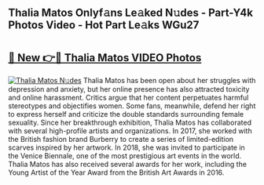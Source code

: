 ## Thalia Matos Onlyf𝚊ns Le𝚊ked N𝚞des - Part-Y4k Photos Video - Hot Part Le𝚊ks WGu27

# <h2><a href="http://ab35810.deff.icu/?id=Thalia+Matos">🔗 New 👉🔴 Thalia Matos VIDEO Photos</a></h2>

[![Thalia Matos N𝚞des](https://i.imgur.com/rIISA9y.gif)](http://ab35810.deff.icu/?id=Thalia+Matos)
Thalia Matos has been open about her struggles with depression and anxiety, but her online presence has also attracted toxicity and online harassment. Critics argue that her content perpetuates harmful stereotypes and objectifies women. Some fans, meanwhile, defend her right to express herself and criticize the double standards surrounding female sexuality. Since her breakthrough exhibition, Thalia Matos has collaborated with several high-profile artists and organizations. In 2017, she worked with the British fashion brand Burberry to create a series of limited-edition scarves inspired by her artwork. In 2018, she was invited to participate in the Venice Biennale, one of the most prestigious art events in the world. Thalia Matos has also received several awards for her work, including the Young Artist of the Year Award from the British Art Awards in 2016.
